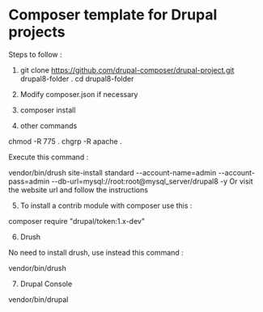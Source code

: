 # Composer template for Drupal projects

Steps to follow :

1. git clone https://github.com/drupal-composer/drupal-project.git drupal8-folder
. cd drupal8-folder

2. Modify composer.json if necessary

3. composer install

4. other commands

chmod -R 775 .
chgrp -R apache .  

Execute this command :

vendor/bin/drush site-install standard --account-name=admin --account-pass=admin --db-url=mysql://root:root@mysql_server/drupal8 -y
   Or 
visit the website url and follow the instructions

5. To install a contrib module with composer use this :

composer require "drupal/token:1.x-dev"

6. Drush

No need to install drush, use instead this command :

vendor/bin/drush

7. Drupal Console

vendor/bin/drupal